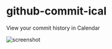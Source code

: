 # github-commit-ical

View your commit history in Calendar

![screenshot](https://cloud.githubusercontent.com/assets/1191561/3712987/1287c420-1545-11e4-9868-bbf4ff73a6c3.png)
